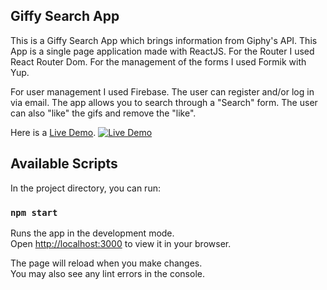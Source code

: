 ## Giffy Search App

This is a Giffy Search App which brings information from Giphy's API. This App is a single page application made with ReactJS.
For the Router I used React Router Dom. For the management of the forms I used Formik with Yup.

For user management I used Firebase.
The user can register and/or log in via email.
The app allows you to search through a "Search" form. The user can also "like" the gifs and remove the "like".

Here is a [Live Demo](https://giffy-app-five.vercel.app/).
[![Live Demo](/assets/preview-home.png "Giffy Search App")](https://giffy-app-five.vercel.app/)

## Available Scripts

In the project directory, you can run:

### `npm start`

Runs the app in the development mode.\
Open [http://localhost:3000](http://localhost:3000) to view it in your browser.

The page will reload when you make changes.\
You may also see any lint errors in the console.
